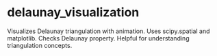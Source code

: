 # delaunay_visualization
Visualizes Delaunay triangulation with animation. Uses scipy.spatial and matplotlib. Checks Delaunay property. Helpful for understanding triangulation concepts.
